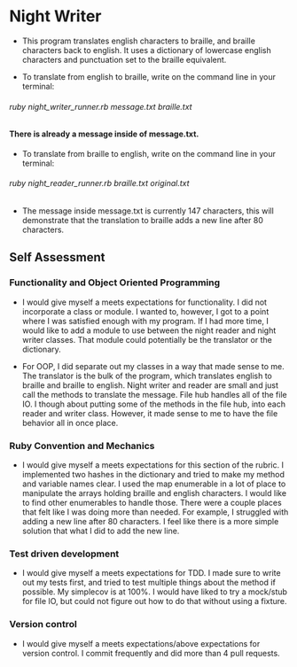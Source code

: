 # Night Writer 
* This program translates english characters to braille, and braille characters back to english. It uses a dictionary of lowercase english characters and punctuation set to the braille equivalent. 

* To translate from english to braille, write on the command line in your terminal: 

###### ruby night_writer_runner.rb message.txt braille.txt

#### There is already a message inside of message.txt. 

* To translate from braille to english, write on the command line in your terminal: 

###### ruby night_reader_runner.rb braille.txt original.txt

* The message inside message.txt is currently 147 characters, this will demonstrate that the translation to braille adds a new line after 80 characters.

## Self Assessment 

### Functionality and Object Oriented Programming

* I would give myself a meets expectations for functionality. I did not incorporate a class or module. I wanted to, however, I got to a point where I was satisfied enough with my program. If I had more time, I would like to add a module to use between the night reader and night writer classes. That module could potentially be the translator or the dictionary.

* For OOP, I did separate out my classes in a way that made sense to me. The translator is the bulk of the program, which translates english to braille and braille to english. Night writer and reader are small and just call the methods to translate the message. File hub handles all of the file IO. I though about putting some of the methods in the file  hub, into each reader and writer class. However, it made sense to me to have the file behavior all in once place.

### Ruby Convention and Mechanics 

* I would give myself a meets expectations for this section of the rubric. I implemented two hashes in the dictionary and tried to make my method and variable names clear. I used the map enumerable in a lot of place to manipulate the arrays holding braille and english characters. I would like to find other enumerables to handle those. There were a couple places that felt like I was doing more than needed. For example, I struggled with adding a new line after 80 characters. I feel like there is a more simple solution that what I did to add the new line.

### Test driven development

* I would give myself a meets expectations for TDD. I made sure to write out my tests first, and tried to test multiple things about the method if possible. My simplecov is at 100%. I would have liked to try a mock/stub for file IO, but could not figure out how to do that without using a fixture.

### Version control 

* I would give myself a meets expectations/above expectations for version control. I commit frequently and did more than 4 pull requests.